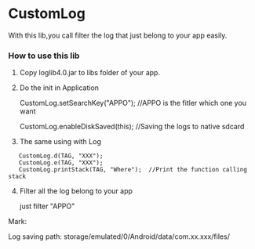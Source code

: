 # CustomLog

With this lib,you call filter the log that just belong to your app easily.

### How to use this lib

1. Copy loglib4.0.jar to libs folder of your app.

2. Do the init in Application 

    CustomLog.setSearchKey("APPO");  //APPO is the fitler which one you want
    
    CustomLog.enableDiskSaved(this); //Saving the logs to native sdcard
 
 3. The same using with Log
 ```
    CustomLog.d(TAG, "XXX");
    CustomLog.e(TAG, "XXX");
    CustomLog.printStack(TAG, "Where");  //Print the function calling stack  
 ```   
 4. Filter all the log belong to your app
 
    just filter "APPO"

Mark:

   Log saving path: storage/emulated/0/Android/data/com.xx.xxx/files/
    
